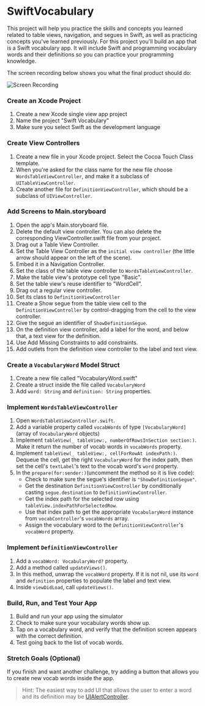 # SwiftVocabulary

This project will help you practice the skills and concepts you learned related to table views, navigation, and segues in Swift, as well as practicing concepts you've learned previously. For this project you'll build an app that is a Swift vocabulary app. It will include Swift and programming vocabulary words and their definitions so you can practice your programming knowledge.

The screen recording below shows you what the final product should do:

![Screen Recording](https://github.com/LambdaSchool/SwiftVocabulary/blob/master/ScreenRecording.gif)

### Create an Xcode Project

1. Create a new Xcode single view app project
2. Name the project "Swift Vocabulary"
3. Make sure you select Swift as the development language

### Create View Controllers

1. Create a new file in your Xcode project. Select the Cocoa Touch Class template.
2. When you're asked for the class name for the new file choose `WordsTableViewController`, and make it a subclass of `UITableViewController`.
3. Create another file for `DefinitionViewController`, which should be a subclass of `UIViewController`.

### Add Screens to Main.storyboard

1. Open the app's Main.storyboard file.
2. Delete the default view controller. You can also delete the corresponding ViewController.swift file from your project.
3. Drag out a Table View Controller.
4. Set the Table View Controller as the `initial view controller` (the little arrow should appear on the left of the scene).
5. Embed it in a Navigation Controller.
6. Set the class of the table view controller to `WordsTableViewController`.
7. Make the table view's prototype cell type "Basic".
8. Set the table view's reuse identifier to "WordCell".
9. Drag out a regular view controller.
10. Set its class to `DefinitionViewController`
11. Create a Show segue from the table view cell to the `DefinitionViewController` by control-dragging from the cell to the view controller.
12. Give the segue an identifier of `ShowDefinitionSegue`.
13. On the definition view controller, add a label for the word, and below that, a text view for the definition.
14. Use Add Missing Constraints to add constraints.
15. Add outlets from the definition view controller to the label and text view.

### Create a `VocabularyWord` Model Struct

1. Create a new file called "VocabularyWord.swift"
2. Create a struct inside the file called `VocabularyWord`
3. Add `word: String` and `definition: String` properties.

### Implement `WordsTableViewController`

1. Open `WordsTableViewController.swift`.
2. Add a variable property called `vocabWords` of type `[VocabularyWord]` (array of `VocabularyWord` objects)
3. Implement `tableView(_ tableView:, numberOfRowsInSection section:)`. Make it return the number of vocab words in `vocabWords` property.
4. Implement `tableView(_ tableView:, cellForRowAt indexPath:)`. Dequeue the cell, get the right `VocabularyWord` for the index path, then set the cell's `textLabel`'s text to the vocab word's `word` property.
5. In the `prepare(for:sender:)`(uncomment the method so it is live code):
    * Check to make sure the segue's identifier is `"ShowDefinitionSegue"`.
    * Get the destination `DefinitionViewController` by conditionally casting `segue.destination` to `DefinitionViewController`.
    * Get the index path for the selected row using `tableView.indexPathForSelectedRow`.
    * Use that index path to get the appropriate `VocabularyWord` instance from `vocabController`'s `vocabWords` array.
    * Assign the vocabulary word to the `DefinitionViewController`'s `vocabWord` property.

### Implement `DefinitionViewController`

1. Add a `vocabWord: VocabularyWord?` property.
2. Add a method called `updateViews()`. 
3. In this method, unwrap the `vocabWord` property. If it is not nil, use its `word` and `definition` properties to populate the label and text view.
4. Inside `viewDidLoad`, call `updateViews()`.

### Build, Run, and Test Your App

1. Build and run your app using the simulator
2. Check to make sure your vocabulary words show up.
3. Tap on a vocabulary word, and verify that the definition screen appears with the correct definition.
4. Test going back to the list of vocab words.

### Stretch Goals (Optional)

If you finish and want another challenge, try adding a button that allows you to create new vocab words inside the app.

> Hint: The easiest way to add UI that allows the user to enter a word and its definition may be [UIAlertController](https://developer.apple.com/documentation/uikit/uialertcontroller).

